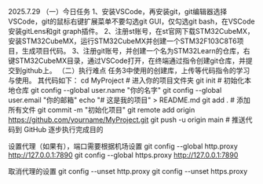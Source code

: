 2025.7.29
（一）今日任务
1、安装VSCode，再安装git，git编辑器选择VSCode，git的鼠标右键扩展菜单不要勾选git GUI，仅勾选git bash，在VSCode安装gitLens和git graph插件。
2、注册st账号，在st官网下载STM32CubeMX，安装STM32CubeMX，运行STM32CubeMX并创建一个STM32F103C8T6项目，生成项目代码。
3、注册git账号，并创建一个名为STM32Learn的仓库，右键STM32CubeMX目录，通过VSCode打开，在终端通过指令创建git仓库，并提交到github上。
（二）执行难点
任务3中使用的创建库，上传等代码指令的学习与使用。
其代码如下：
cd MyProject                     # 进入你的项目文件夹
git init                         # 初始化本地仓库
git config --global user.name "你的名字"
git config --global user.email "你的邮箱"
echo "# 这是我的项目" > README.md
git add .                        # 添加所有文件
git commit -m "初始化项目"
git remote add origin https://github.com/yourname/MyProject.git
git push -u origin main          # 推送代码到 GitHub
逐步执行完成目的

设置代理（如果有），端口需要根据机场设置
git config --global http.proxy http://127.0.0.1:7890
git config --global https.proxy http://127.0.0.1:7890

取消代理的设置
git config --unset http.proxy
git config --unset https.proxy